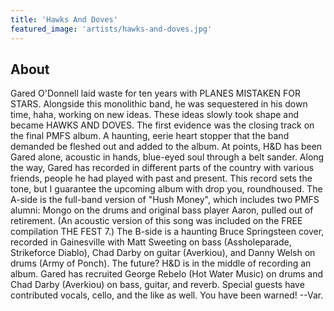 ```yaml
---
title: 'Hawks And Doves'
featured_image: 'artists/hawks-and-doves.jpg'
---
```


## About

Gared O'Donnell laid waste for ten years with PLANES MISTAKEN FOR STARS. Alongside this monolithic band, he was sequestered in his down time, haha, working on new ideas. These ideas slowly took shape and became HAWKS AND DOVES. The first evidence was the closing track on the final PMFS album. A haunting, eerie heart stopper that the band demanded be fleshed out and added to the album. At points, H&D has been Gared alone, acoustic in hands, blue-eyed soul through a belt sander. Along the way, Gared has recorded in different parts of the country with various friends, people he had played with past and present. This record sets the tone, but I guarantee the upcoming album with drop you, roundhoused. The A-side is the full-band version of "Hush Money", which includes two PMFS alumni: Mongo on the drums and original bass player Aaron, pulled out of retirement. (An acoustic version of this song was included on the FREE compilation THE FEST 7.) The B-side is a haunting Bruce Springsteen cover, recorded in Gainesville with Matt Sweeting on bass (Assholeparade, Strikeforce Diablo), Chad Darby on guitar (Averkiou), and Danny Welsh on drums (Army of Ponch). The future? H&D is in the middle of recording an album. Gared has recruited George Rebelo (Hot Water Music) on drums and Chad Darby (Averkiou) on bass, guitar, and reverb. Special guests have contributed vocals, cello, and the like as well. You have been warned! --Var.
